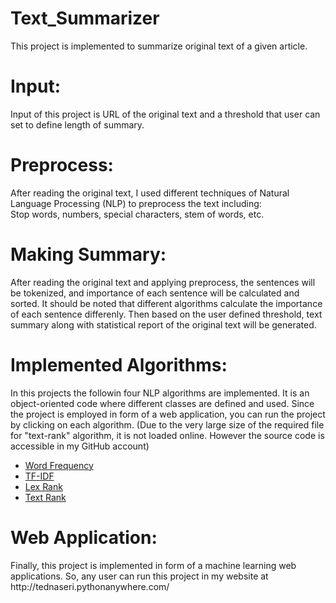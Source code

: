 # Text_Summarizer
This project is implemented to summarize original text of a given article. 

<h1>Input:</h1>
<p>Input of this project is URL of the original text and a threshold that user can set to define length of summary.</p>

<h1>Preprocess:</h1>
<p>After reading the original text, I used different techniques of Natural Language Processing (NLP) to preprocess the text including:<br>
Stop words, numbers, special characters, stem of words, etc.</p>

<h1>Making Summary:</h1>
<p>After reading the original text and applying preprocess, the sentences will be tokenized, and importance of each sentence will be calculated and sorted. It should be noted that different algorithms calculate the importance of each sentence differenly. Then based on the user defined threshold, text summary along with statistical report of the original text will be generated.</p>

<h1>Implemented Algorithms:</h1>
<p>In this projects the followin four NLP algorithms are implemented. It is an object-oriented code where different classes are defined and used. Since the project is employed in form of a web application, you can run the project by clicking on each algorithm. (Due to the very large size of the required file for "text-rank" algorithm, it is not loaded online. However the source code is accessible in my GitHub account)</p>
<ul>
	<li><a href="/wordFreq">Word Frequency</a></li>
	<li><a href="/tf-idf">TF-IDF</a></li>
	<li><a href="/lexRank">Lex Rank</a></li>
	<li><a href="/textRank">Text Rank</a></li>
</ul>

<h1>Web Application:</h1>
<p>Finally, this project is implemented in form of a machine learning web applications. So, any user can run this project in my website at http://tednaseri.pythonanywhere.com/</p>
